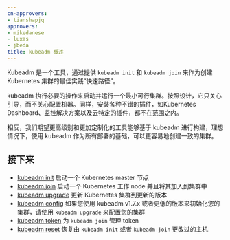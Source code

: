 ```yaml
---
cn-approvers:
- tianshapjq
approvers:
- mikedanese
- luxas
- jbeda
title: kubeadm 概述
---
```

<!--
---
approvers:
- mikedanese
- luxas
- jbeda
title: Overview of kubeadm
---
-->
<!--
Kubeadm is a tool built to provide `kubeadm init` and `kubeadm join` as best-practice “fast paths” for creating Kubernetes clusters. 

kubeadm performs the actions necessary to get a minimum viable cluster up and running. By design, it cares only about bootstrapping, not about provisioning machines. Likewise, installing various nice-to-have addons, like the Kubernetes Dashboard, monitoring solutions, and cloud-specific addons, is not in scope.

Instead, we expect higher-level and more tailored tooling to be built on top of kubeadm, and ideally, using kubeadm as the basis of all deployments will make it easier to create conformant clusters.
-->
Kubeadm 是一个工具，通过提供 `kubeadm init` 和 `kubeadm join` 来作为创建 Kubernetes 集群的最佳实践“快速路径”。

kubeadm 执行必要的操作来启动并运行一个最小可行集群。按照设计，它只关心引导，而不关心配置机器。同样，安装各种不错的插件，如Kubernetes Dashboard、监控解决方案以及云特定的插件，都不在范围之内。

相反，我们期望更高级别和更加定制化的工具能够基于 kubeadm 进行构建，理想情况下，使用 kubeadm 作为所有部署的基础，可以更容易地创建一致的集群。

<!--
## What's next

* [kubeadm init](kubeadm-init.md) to bootstrap a Kubernetes master node
* [kubeadm join](kubeadm-join.md) to bootstrap a Kubernetes worker node and join it to the cluster
* [kubeadm upgrade](kubeadm-upgrade.md) to upgrade a Kubernetes cluster to a newer version
* [kubeadm config](kubeadm-config.md) if you initialized your cluster using kubeadm v1.7.x or lower, to configure your cluster for `kubeadm upgrade`
* [kubeadm token](kubeadm-token.md) to manage tokens for `kubeadm join`
* [kubeadm reset](kubeadm-reset.md) to revert any changes made to this host by `kubeadm init` or `kubeadm join`
-->
## 接下来

* [kubeadm init](kubeadm-init.md) 启动一个 Kubernetes master 节点
* [kubeadm join](kubeadm-join.md) 启动一个 Kubernetes 工作 node 并且将其加入到集群中
* [kubeadm upgrade](kubeadm-upgrade.md) 更新 Kubernetes 集群到更新的版本
* [kubeadm config](kubeadm-config.md) 如果您使用 kubeadm v1.7.x 或者更低的版本来初始化您的集群，请使用 `kubeadm upgrade` 来配置您的集群
* [kubeadm token](kubeadm-token.md) 为 `kubeadm join` 管理 token
* [kubeadm reset](kubeadm-reset.md) 恢复由 `kubeadm init` 或者 `kubeadm join` 更改过的主机

